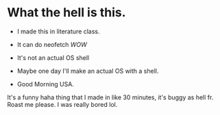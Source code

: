 # What the hell is this.

- I made this in literature class.
- It can do neofetch *WOW*
- It's not an actual OS shell

- Maybe one day I'll make an actual OS with a shell.
- Good Morning USA.

It's a funny haha thing that I made in like 30 minutes, it's buggy as hell fr.
Roast me please. I was really bored lol.
